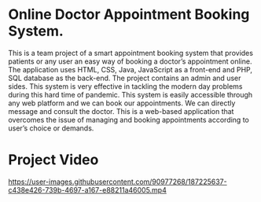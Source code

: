 # Online Doctor Appointment Booking System.

 This is a team project of a smart appointment booking system that provides patients or any user an easy way of booking a doctor’s appointment online.
 The application uses HTML, CSS, Java, JavaScript as a front-end and PHP, SQL database as the back-end.
 The project contains an admin and user sides.
 This system is very effective in  tackling the modern day problems during this hard time of pandemic.
 This system is  easily accessible through any web platform and we can book our appointments. We can directly message and consult the doctor.
 This is a web-based application that overcomes the issue of managing and booking appointments according to user’s choice or demands.

# Project Video
https://user-images.githubusercontent.com/90977268/187225637-c438e426-739b-4697-a167-e88211a46005.mp4
